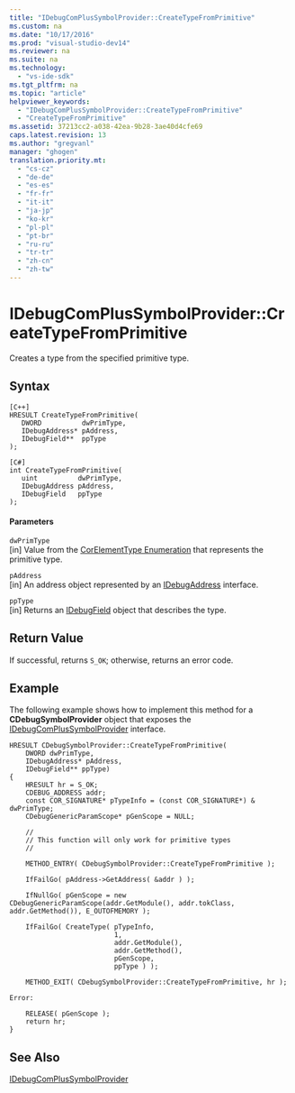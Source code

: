 ```yaml
---
title: "IDebugComPlusSymbolProvider::CreateTypeFromPrimitive"
ms.custom: na
ms.date: "10/17/2016"
ms.prod: "visual-studio-dev14"
ms.reviewer: na
ms.suite: na
ms.technology: 
  - "vs-ide-sdk"
ms.tgt_pltfrm: na
ms.topic: "article"
helpviewer_keywords: 
  - "IDebugComPlusSymbolProvider::CreateTypeFromPrimitive"
  - "CreateTypeFromPrimitive"
ms.assetid: 37213cc2-a038-42ea-9b28-3ae40d4cfe69
caps.latest.revision: 13
ms.author: "gregvanl"
manager: "ghogen"
translation.priority.mt: 
  - "cs-cz"
  - "de-de"
  - "es-es"
  - "fr-fr"
  - "it-it"
  - "ja-jp"
  - "ko-kr"
  - "pl-pl"
  - "pt-br"
  - "ru-ru"
  - "tr-tr"
  - "zh-cn"
  - "zh-tw"
---
```

# IDebugComPlusSymbolProvider::CreateTypeFromPrimitive
Creates a type from the specified primitive type.  
  
## Syntax  
  
```  
[C++]  
HRESULT CreateTypeFromPrimitive(  
   DWORD          dwPrimType,  
   IDebugAddress* pAddress,  
   IDebugField**  ppType  
);  
```  
  
```  
[C#]  
int CreateTypeFromPrimitive(  
   uint          dwPrimType,  
   IDebugAddress pAddress,  
   IDebugField   ppType  
);  
```  
  
#### Parameters  
 `dwPrimType`  
 [in] Value from the [CorElementType Enumeration](CorElementType%20Enumeration.xml) that represents the primitive type.  
  
 `pAddress`  
 [in] An address object represented by an [IDebugAddress](../extensibility/idebugaddress.md) interface.  
  
 `ppType`  
 [in] Returns an [IDebugField](../extensibility/idebugfield.md) object that describes the type.  
  
## Return Value  
 If successful, returns `S_OK`; otherwise, returns an error code.  
  
## Example  
 The following example shows how to implement this method for a **CDebugSymbolProvider** object that exposes the [IDebugComPlusSymbolProvider](../extensibility/idebugcomplussymbolprovider.md) interface.  
  
```cpp#  
HRESULT CDebugSymbolProvider::CreateTypeFromPrimitive(  
    DWORD dwPrimType,  
    IDebugAddress* pAddress,  
    IDebugField** ppType)  
{  
    HRESULT hr = S_OK;  
    CDEBUG_ADDRESS addr;  
    const COR_SIGNATURE* pTypeInfo = (const COR_SIGNATURE*) & dwPrimType;  
    CDebugGenericParamScope* pGenScope = NULL;  
  
    //  
    // This function will only work for primitive types  
    //  
  
    METHOD_ENTRY( CDebugSymbolProvider::CreateTypeFromPrimitive );  
  
    IfFailGo( pAddress->GetAddress( &addr ) );  
  
    IfNullGo( pGenScope = new CDebugGenericParamScope(addr.GetModule(), addr.tokClass, addr.GetMethod()), E_OUTOFMEMORY );  
  
    IfFailGo( CreateType( pTypeInfo,  
                          1,  
                          addr.GetModule(),  
                          addr.GetMethod(),  
                          pGenScope,  
                          ppType ) );  
  
    METHOD_EXIT( CDebugSymbolProvider::CreateTypeFromPrimitive, hr );  
  
Error:  
  
    RELEASE( pGenScope );  
    return hr;  
}  
```  
  
## See Also  
 [IDebugComPlusSymbolProvider](../extensibility/idebugcomplussymbolprovider.md)